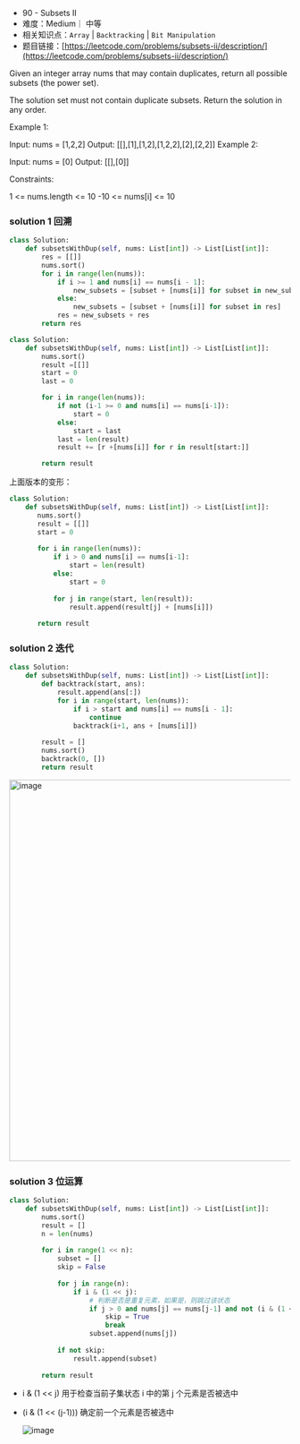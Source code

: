 
* 90 - Subsets II
* 难度：Medium｜ 中等
* 相关知识点：`Array` | `Backtracking` | `Bit Manipulation`
* 题目链接：[https://leetcode.com/problems/subsets-ii/description/](https://leetcode.com/problems/subsets-ii/description/)


Given an integer array nums that may contain duplicates, return all possible 
subsets
 (the power set).

The solution set must not contain duplicate subsets. Return the solution in any order.

 

Example 1:

Input: nums = [1,2,2]
Output: [[],[1],[1,2],[1,2,2],[2],[2,2]]
Example 2:

Input: nums = [0]
Output: [[],[0]]
 

Constraints:

1 <= nums.length <= 10
-10 <= nums[i] <= 10

### solution 1 回溯
```python
class Solution:
    def subsetsWithDup(self, nums: List[int]) -> List[List[int]]:
        res = [[]]
        nums.sort()
        for i in range(len(nums)):
            if i >= 1 and nums[i] == nums[i - 1]:
                new_subsets = [subset + [nums[i]] for subset in new_subsets]
            else:
                new_subsets = [subset + [nums[i]] for subset in res]
            res = new_subsets + res
        return res
```

```python
class Solution:
    def subsetsWithDup(self, nums: List[int]) -> List[List[int]]:
        nums.sort()
        result =[[]]
        start = 0
        last = 0

        for i in range(len(nums)):
            if not (i-1 >= 0 and nums[i] == nums[i-1]):
                start = 0
            else:
                start = last
            last = len(result)
            result += [r +[nums[i]] for r in result[start:]]

        return result
```
上面版本的变形：

```python 
class Solution:
    def subsetsWithDup(self, nums: List[int]) -> List[List[int]]:
       nums.sort()
       result = [[]]
       start = 0
       
       for i in range(len(nums)):
           if i > 0 and nums[i] == nums[i-1]:
               start = len(result)
           else:
               start = 0
           
           for j in range(start, len(result)):
               result.append(result[j] + [nums[i]])
   
       return result
```


### solution 2 迭代
```python
class Solution:
    def subsetsWithDup(self, nums: List[int]) -> List[List[int]]:
        def backtrack(start, ans):
            result.append(ans[:])
            for i in range(start, len(nums)):
                if i > start and nums[i] == nums[i - 1]:
                    continue
                backtrack(i+1, ans + [nums[i]])
    
        result = []
        nums.sort()
        backtrack(0, [])
        return result
```
<img width="682" alt="image" src="https://github.com/hinswhale/leetcode/assets/22999866/3dd400df-216a-4481-a3ef-1c3a9f2611b7">


### solution 3 位运算
```python
class Solution:
    def subsetsWithDup(self, nums: List[int]) -> List[List[int]]:
        nums.sort()
        result = []
        n = len(nums)
    
        for i in range(1 << n):
            subset = []
            skip = False
    
            for j in range(n):
                if i & (1 << j):
                    # 判断是否是重复元素，如果是，则跳过该状态
                    if j > 0 and nums[j] == nums[j-1] and not (i & (1 << (j-1))):
                        skip = True
                        break
                    subset.append(nums[j])
    
            if not skip:
                result.append(subset)
    
        return result

```
* i & (1 << j)  用于检查当前子集状态 i 中的第 j 个元素是否被选中
* (i & (1 << (j-1)))  确定前一个元素是否被选中

  ![image](https://github.com/hinswhale/leetcode/assets/22999866/4843617d-b9ea-4d76-86c1-91de167d79cd)


